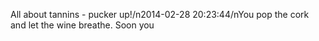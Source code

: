 All about tannins - pucker up!/n2014-02-28 20:23:44/nYou pop the cork and let the wine breathe. Soon you